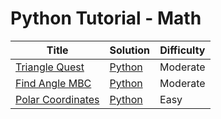 # Python Tutorial - Math

| Title | Solution | Difficulty |
| ----- | -------- | ---------- |
| [Triangle Quest](https://www.hackerrank.com/challenges/python-quest-1) | [Python](./Triangle%20Quest/main.py) | Moderate |
| [Find Angle MBC](https://www.hackerrank.com/challenges/find-angle) | [Python](./Find%20Angle%20MBC/main.py) | Moderate |
| [Polar Coordinates](https://www.hackerrank.com/challenges/polar-coordinates) | [Python](./Polar%20Coordinates/main.py) | Easy |
